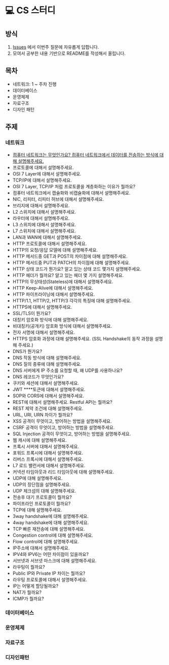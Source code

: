 # 💻 CS 스터디

## 방식
1. [Issues](https://github.com/42GS-Study/2025-CS-Study/issues) 에서 이번주 질문에 자유롭게 답합니다.
2. 모여서 공부한 내용 기반으로 README를 작성해서 올립니다.

## 목차
- 네트워크: 1 ~ 주차 진행
- 데이터베이스
- 운영체제
- 자료구조
- 디자인 패턴

## 주제
### 네트워크
<!-- <details>
<summary> 네트워크 질문 모음 </summary> -->

- [컴퓨터 네트워크는 무엇인가요? 컴퓨터 네트워크에서 데이터를 전송하는 방식에 대해 설명해주세요.](https://github.com/42GS-Study/2025-CS-Study/issues/7)
- 프로토콜에 대해서 설명해주세요.
- OSI 7 Layer에 대해서 설명해주세요.
- TCP/IP에 대해서 설명해주세요.
- OSI 7 Layer, TCP/IP 처럼 프로토콜을 계층화하는 이유가 뭘까요?
- 컴퓨터 네트워크에서 캡슐화와 비캡슐화에 대해서 설명해주세요. <br> 
- NIC, 리피터, 리피터 허브에 대해서 설명해주세요. <br> 
- 브리지에 대해서 설명해주세요. <br> 
- L2 스위치에 대해서 설명해주세요. <br> 
- 라우터에 대해서 설명해주세요. <br> 
- L3 스위치에 대해서 설명해주세요. <br> 
- L7 스위치에 대해서 설명해주세요. <br> 
- LAN과 WAN에 대해서 설명해주세요. <br> 
- HTTP 프로토콜에 대해서 설명해주세요. <br> 
- HTTP의 요청/응답 모델에 대해 설명해주세요. <br> 
- HTTP 메서드중 GET과 POST의 차이점에 대해 설명해주세요. <br> 
- HTTP 메서드중 PUT과 PATCH의 차이점에 대해 설명해주세요. <br> 
- HTTP 상태 코드가 뭔가요? 알고 있는 상태 코드 몇가지 설명해주세요. <br> 
- HTTP 헤더가 뭘까요? 알고 있는 헤더 몇 가지 설명해주세요. <br> 
- HTTP의 무상태성(Stateless)에 대해서 설명해주세요. <br> 
- HTTP Keep-Alive에 대해서 설명해주세요. <br> 
- HTTP 파이프라이닝에 대해서 설명해주세요. <br> 
- HTTP/1.1, HTTP/2, HTTP/3 각각의 특징에 대해 설명해주세요. <br> 
- HTTPS에 대해서 설명해주세요. <br> 
- SSL/TLS이 뭔가요? <br> 
- 대칭키 암호화 방식에 대해 설명해주세요. <br> 
- 비대칭키(공개키) 암호화 방식에 대해서 설명해주세요. <br> 
- 전자 서명에 대해서 설명해주세요. <br> 
- HTTPS 암호화 과정에 대해 설명해주세요. (SSL Handshake의 동작 과정을 설명해 주세요.) <br> 
- DNS가 뭔가요? <br> 
- DNS 작동 방식에 대해 설명해주세요. <br> 
- DNS 질의 종류에 대해 설명해주세요. <br> 
- DNS 서버에게 IP 주소를 요청할 때, 왜 UDP를 사용하나요? <br> 
- DNS 레코드가 무엇인가요? <br> 
- 쿠키와 세션에 대해서 설명해주세요. <br> 
- JWT ****토큰에 대해서 설명해주세요. <br> 
- SOP와 CORS에 대해서 설명해주세요. <br> 
- REST에 대해서 설명해주세요. Restful API는 뭘까요? <br> 
- REST 제약 조건에 대해 설명해주세요. <br> 
- URL, URI, URN 차이가 뭘까요? <br> 
- XSS 공격이 무엇이고, 방어하는 방법을 설명해주세요. <br> 
- CSRF 공격이 무엇이고, 방어하는 방법을 설명해주세요. <br> 
- SQL Injection 공격이 무엇이고, 방어하는 방법을 설명해주세요. <br> 
- 웹 캐시에 대해 설명해주세요. <br> 
- 프록시 서버에 대해서 설명해주세요. <br> 
- 포워드 프록시에 대해서 설명해주세요. <br> 
- 리버스 프록시에 대해서 설명해주세요. <br> 
- L7 로드 밸런서에 대해서 설명해주세요. <br> 
- 커넥션 타임아웃과 리드 타임아웃에 대해 설명해주세요. <br> 
- UDP에 대해 설명해주세요. <br> 
- UDP의 장단점을 설명해주세요.  <br> 
- UDP 체크섬의 대해 설명해주세요. <br> 
- 전송후 대기 프로토콜이 뭘까요? <br> 
- 파이프라인 프로토콜이 뭘까요? <br> 
- TCP에 대해 설명해주세요. <br> 
- 3way handshake에 대해 설명해주세요. <br> 
- 4way handshake에 대해 설명해주세요. <br> 
- TCP 빠른 재전송에 대해 설명해주세요. <br> 
- Congestion control에 대해 설명해주세요. <br> 
- Flow control에 대해 설명해주세요. <br> 
- IP주소에 대해서 설명해주세요. <br> 
- IPV4와 IPV6는 어떤 차이점이 있을까요? <br> 
- 서브넷과 서브넷 마스크에 대해 설명해주세요. <br> 
- 라우팅이 뭘까요? <br> 
- Public IP와 Private IP 차이는 뭘까요? <br> 
- 라우팅 프로토콜에 대해서 설명해주세요. <br> 
- IP는 어떻게 할당될까요? <br> 
- NAT가 뭘까요? <br> 
- ICMP가 뭘까요? <br> 

<!-- </details> -->

### 데이터베이스
### 운영체제
### 자료구조
### 디자인패턴

